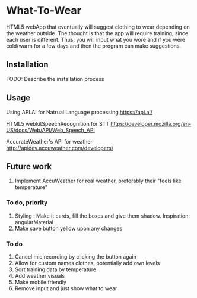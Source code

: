 # What-To-Wear
HTML5 webApp that eventually will suggest clothing to wear depending on the weather outside.
The thought is that the app will require training, since each user is different.
Thus, you will input what you wore and if you were cold/warm for a few days and then the program can make suggestions.

## Installation
TODO: Describe the installation process
## Usage
Using API.AI for Natrual Language processing  https://api.ai/

HTML5 webkitSpeechRecognition for STT https://developer.mozilla.org/en-US/docs/Web/API/Web_Speech_API

AccurateWeather's API for weather http://apidev.accuweather.com/developers/

## Future work
1. Implement AccuWeather for real weather, preferably their "feels like temperature"

### To do, priority
1. Styling : Make it cards, fill the boxes and give them shadow. Inspiration: angularMaterial
2. Make save button yellow upon any changes

### To do
1. Cancel mic recording by clicking the button again
2. Allow for custom names clothes, potentially add own levels
3. Sort training data by temperature
4. Add weather visuals
5. Make mobile friendly
6. Remove input and just show what to wear
